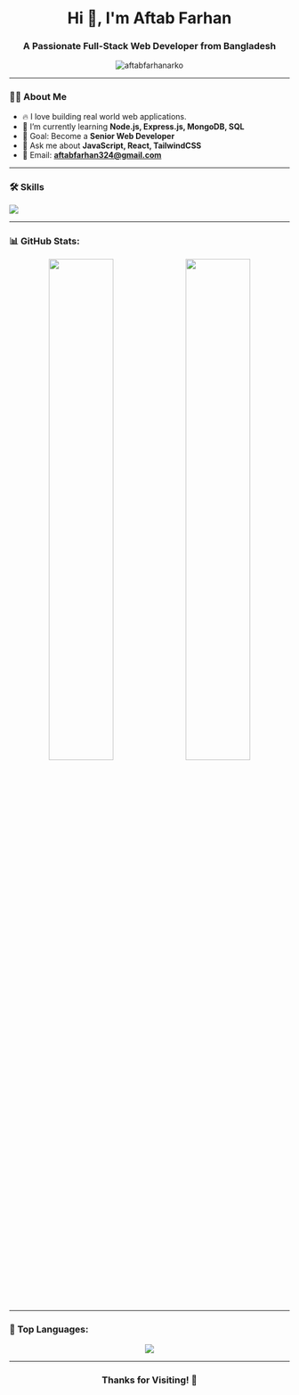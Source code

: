 <h1 align="center">Hi 👋, I'm Aftab Farhan</h1>
<h3 align="center">A Passionate Full-Stack Web Developer from Bangladesh</h3>

<p align="center">
  <img src="https://komarev.com/ghpvc/?username=aftabfarhanarko&label=Profile%20Views&color=blue&style=flat" alt="aftabfarhanarko" />
</p>

---

### 👨‍💻 About Me
- 🔥 I love building real world web applications.
- 🌱 I’m currently learning **Node.js, Express.js, MongoDB, SQL**
- 🎯 Goal: Become a **Senior Web Developer**
- 💬 Ask me about **JavaScript, React, TailwindCSS**
- 📧 Email: **aftabfarhan324@gmail.com**

---

### 🛠 Skills
<p align="left">
<img src="https://skillicons.dev/icons?i=html,css,js,react,tailwind,nodejs,express,mongodb,mysql,github,git,vscode" />
</p>

---

### 📊 GitHub Stats:
<p align="center">
  <img width="48%" src="https://github-readme-stats.vercel.app/api?username=aftabfarhanarko&show_icons=true&theme=react" />
  <img width="48%" src="https://github-readme-streak-stats.herokuapp.com/?user=aftabfarhanarko&theme=react" />
</p>

---

### 🚀 Top Languages:
<p align="center">
  <img src="https://github-readme-stats.vercel.app/api/top-langs/?username=aftabfarhanarko&layout=compact&theme=react" />
</p>

---

<h3 align="center">Thanks for Visiting! 🤍</h3>

